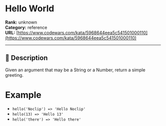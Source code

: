 # Hello World

**Rank:** unknown  
**Category:** reference  
**URL:** [https://www.codewars.com/kata/5968644eea5c541501000110](https://www.codewars.com/kata/5968644eea5c541501000110)

---

## 📝 Description

Given an argument that may be a String or a Number, return a simple greeting.
# Example
- `hello('Noclip') => 'Hello Noclip'`
- `hello(13) => 'Hello 13'`
- `hello('there') => 'Hello there'`

